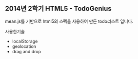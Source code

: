 ## 2014년 2학기 HTML5 - TodoGenius 

mean.js를 기반으로 html5의 스펙을 사용하여 만든 todo리스트 입니다.

사용한기술
* localStorage
* geolocation
* drag and drop
